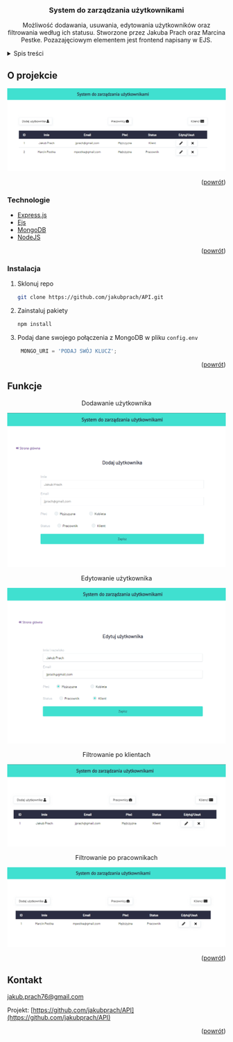 <div id="top"></div>
<br />
<div align="center">

<h3 align="center">System do zarządzania użytkownikami</h3>
  <p align="center">
    Możliwość dodawania, usuwania, edytowania użytkowników oraz filtrowania według ich statusu.
 Stworzone przez Jakuba Prach oraz Marcina Pestke. Pozazajęciowym elementem jest frontend napisany w EJS.
  </p>
</div>



<!-- TABLE OF CONTENTS -->
<details>
  <summary>Spis treści</summary>
  <ol>
    <li>
      <a href="#O-projekcie">O projekcie</a>
      <ul>
        <li><a href="#Technologie">Technologie</a></li>
      </ul>
    </li>
    <li>
        <a href="#Instalacja">Instalacja</a>
    </li>
    <li><a href="#Funkcje">Funkcje</a></li>
    <li><a href="#Kontakt">Kontakt</a></li>
  </ol>
</details>



<!-- ABOUT THE PROJECT -->
## O projekcie

![Strona główna][product-screenshot]

<p align="right">(<a href="#top">powrót</a>)</p>



### Technologie

* [Express.js](https://expressjs.com/)
* [Ejs](https://ejs.co/)
* [MongoDB](https://www.mongodb.com/)
* [NodeJS](https://nodejs.org/en/)

<p align="right">(<a href="#top">powrót</a>)</p>


### Instalacja

1. Sklonuj repo
   ```sh
   git clone https://github.com/jakubprach/API.git
   ```
2. Zainstaluj pakiety
   ```sh
   npm install
   ```
3. Podaj dane swojego połączenia z MongoDB w pliku `config.env`
   ```js
    MONGO_URI = 'PODAJ SWÓJ KLUCZ';
   ```

<p align="right">(<a href="#top">powrót</a>)</p>



<!-- USAGE EXAMPLES -->
## Funkcje

<p align="center">
    Dodawanie użytkownika
</p>

![Strona główna][product-screenshot2]
<p align="center">
    Edytowanie użytkownika
</p>

![Strona główna][product-screenshot3]
<p align="center">
    Filtrowanie po klientach
</p>

![Strona główna][product-screenshot4]
<p align="center">
    Filtrowanie po pracownikach
</p>

![Strona główna][product-screenshot5]

<p align="right">(<a href="#top">powrót</a>)</p>

<!-- CONTACT -->
## Kontakt

jakub.prach76@gmail.com

Projekt: [https://github.com/jakubprach/API](https://github.com/jakubprach/API)

<p align="right">(<a href="#top">powrót</a>)</p>



<!-- MARKDOWN LINKS & IMAGES -->
<!-- https://www.markdownguide.org/basic-syntax/#reference-style-links -->
[contributors-shield]: https://img.shields.io/github/contributors/jakubprach/API.svg?style=for-the-badge
[contributors-url]: https://github.com/jakubprach/API/graphs/contributors
[forks-shield]: https://img.shields.io/github/forks/jakubprach/API.svg?style=for-the-badge
[forks-url]: https://github.com/jakubprach/API/network/members
[stars-shield]: https://img.shields.io/github/stars/jakubprach/API.svg?style=for-the-badge
[stars-url]: https://github.com/jakubprach/API/stargazers
[issues-shield]: https://img.shields.io/github/issues/jakubprach/API.svg?style=for-the-badge
[issues-url]: https://github.com/jakubprach/API/issues
[license-shield]: https://img.shields.io/github/license/jakubprach/API.svg?style=for-the-badge
[license-url]: https://github.com/jakubprach/API/blob/master/LICENSE.txt
[linkedin-shield]: https://img.shields.io/badge/-LinkedIn-black.svg?style=for-the-badge&logo=linkedin&colorB=555
[linkedin-url]: https://linkedin.com/in/linkedin_username
[product-screenshot]: images/homepage.png
[product-screenshot2]: images/adduser.png
[product-screenshot3]: images/edituser.png
[product-screenshot4]: images/klienci_filtr.png
[product-screenshot5]: images/pracownicy_filtr.png
